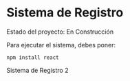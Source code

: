 <h1>Sistema de Registro</h1>

Estado del proyecto: En Construcción

Para ejecutar el sistema, debes poner:

```npm install react ```

Sistema de Registro 2
